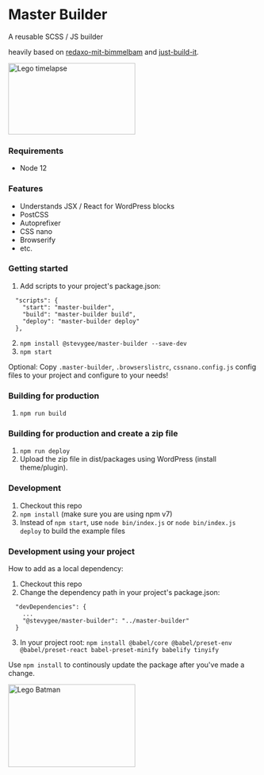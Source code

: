 # Master Builder
A reusable SCSS / JS builder

heavily based on [redaxo-mit-bimmelbam](https://github.com/FriendsOfREDAXO/redaxo-mit-bimmelbam) and [just-build-it](https://github.com/sympletech/just-build-it).

<img src="https://media.giphy.com/media/3ZALZoBtI1KJa/200w_d.gif" alt="Lego timelapse" width="256" height="144">

### Requirements
- Node 12

### Features
- Understands JSX / React for WordPress blocks
- PostCSS
- Autoprefixer
- CSS nano
- Browserify
- etc.

### Getting started
1. Add scripts to your project's package.json:
```
  "scripts": {
    "start": "master-builder",
    "build": "master-builder build",
    "deploy": "master-builder deploy"
  },
```
2. ```npm install @stevygee/master-builder --save-dev```
3. ```npm start```

Optional: Copy `.master-builder`, `.browserslistrc`, `cssnano.config.js` config files to your project and configure to your needs!

### Building for production
1. ```npm run build```

### Building for production and create a zip file
1. ```npm run deploy```
2. Upload the zip file in dist/packages using WordPress (install theme/plugin).

### Development
1. Checkout this repo
3. ```npm install``` (make sure you are using npm v7)
4. Instead of `npm start`, use `node bin/index.js` or `node bin/index.js deploy` to build the example files

### Development using your project
How to add as a local dependency:
1. Checkout this repo
2. Change the dependency path in your project's package.json:
```
  "devDependencies": {
    ...
    "@stevygee/master-builder": "../master-builder"
  }
```
3. In your project root: ```npm install @babel/core @babel/preset-env @babel/preset-react babel-preset-minify babelify tinyify```

Use ```npm install``` to continously update the package after you've made a change.

<img src="https://media.giphy.com/media/JJhiRdcYfcokU/giphy.gif" alt="Lego Batman" width="256" height="167">
